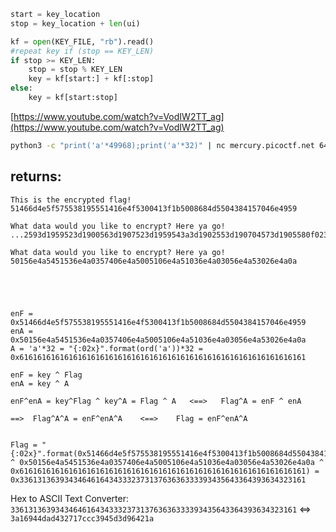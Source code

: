 ```python
start = key_location
stop = key_location + len(ui)

kf = open(KEY_FILE, "rb").read()
#repeat key if (stop == KEY_LEN)
if stop >= KEY_LEN:
    stop = stop % KEY_LEN
    key = kf[start:] + kf[:stop]
else:
    key = kf[start:stop]
```

[https://www.youtube.com/watch?v=VodIW2TT_ag](https://www.youtube.com/watch?v=VodIW2TT_ag)
```bash
python3 -c "print('a'*49968);print('a'*32)" | nc mercury.picoctf.net 64260
```

returns:
---
```
This is the encrypted flag!
51466d4e5f575538195551416e4f5300413f1b5008684d5504384157046e4959

What data would you like to encrypt? Here ya go!
...2593d1959523d1900563d1907523d1959543a3d1902553d190704573d1905580f023d190051513d1907523d190407553d1959071b133d1905523d19

What data would you like to encrypt? Here ya go!
50156e4a5451536e4a0357406e4a5005106e4a51036e4a03056e4a53026e4a0a





enF = 0x51466d4e5f575538195551416e4f5300413f1b5008684d5504384157046e4959
enA = 0x50156e4a5451536e4a0357406e4a5005106e4a51036e4a03056e4a53026e4a0a
A = 'a'*32 = "{:02x}".format(ord('a'))*32 = 0x6161616161616161616161616161616161616161616161616161616161616161

enF = key ^ Flag
enA = key ^ A

enF^enA = key^Flag ^ key^A = Flag ^ A   <==>   Flag^A = enF ^ enA

==>  Flag^A^A = enF^enA^A    <==>    Flag = enF^enA^A


Flag = "{:02x}".format(0x51466d4e5f575538195551416e4f5300413f1b5008684d5504384157046e4959 ^ 0x50156e4a5451536e4a0357406e4a5005106e4a51036e4a03056e4a53026e4a0a ^ 0x6161616161616161616161616161616161616161616161616161616161616161) = 0x3361313639343464616434333237313763636333393435643364393634323161

```

Hex to ASCII Text Converter: `3361313639343464616434333237313763636333393435643364393634323161` <=> `3a16944dad432717ccc3945d3d96421a`